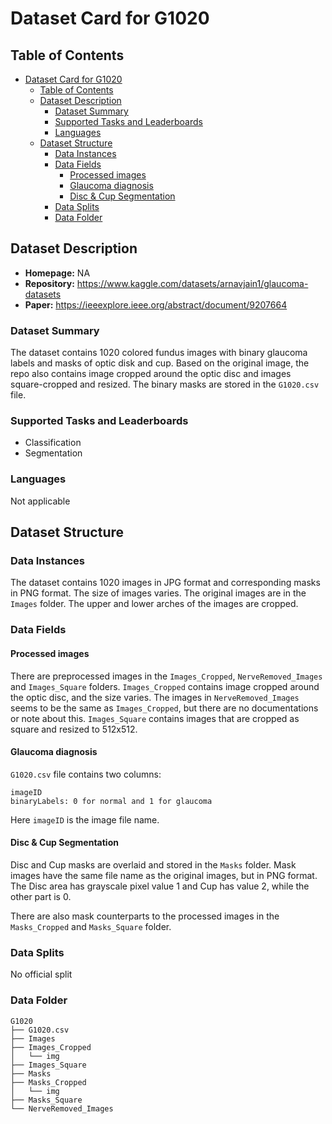 # Dataset Card for G1020

## Table of Contents
- [Dataset Card for G1020](#dataset-card-for-g1020)
  - [Table of Contents](#table-of-contents)
  - [Dataset Description](#dataset-description)
    - [Dataset Summary](#dataset-summary)
    - [Supported Tasks and Leaderboards](#supported-tasks-and-leaderboards)
    - [Languages](#languages)
  - [Dataset Structure](#dataset-structure)
    - [Data Instances](#data-instances)
    - [Data Fields](#data-fields)
      - [Processed images](#processed-images)
      - [Glaucoma diagnosis](#glaucoma-diagnosis)
      - [Disc \& Cup Segmentation](#disc--cup-segmentation)
    - [Data Splits](#data-splits)
    - [Data Folder](#data-folder)

## Dataset Description

- **Homepage:** NA
- **Repository:** https://www.kaggle.com/datasets/arnavjain1/glaucoma-datasets
- **Paper:** https://ieeexplore.ieee.org/abstract/document/9207664

### Dataset Summary

The dataset contains 1020 colored fundus images with binary glaucoma labels and masks of optic disk and cup. Based on the original image, the repo also contains image cropped around the optic disc and images square-cropped and resized. The binary masks are stored in the `G1020.csv` file. 

### Supported Tasks and Leaderboards

- Classification
- Segmentation

### Languages

Not applicable

## Dataset Structure

### Data Instances

The dataset contains 1020 images in JPG format and corresponding masks in PNG format. The size of images varies. The original images are in the `Images` folder. The upper and lower arches of the images are cropped.

### Data Fields

#### Processed images

There are preprocessed images in the `Images_Cropped`, `NerveRemoved_Images` and `Images_Square` folders. `Images_Cropped` contains image cropped around the optic disc, and the size varies. The images in `NerveRemoved_Images` seems to be the same as `Images_Cropped`, but there are no documentations or note about this. `Images_Square` contains images that are cropped as square and resized to 512x512.

#### Glaucoma diagnosis

`G1020.csv` file contains two columns: 

```
imageID
binaryLabels: 0 for normal and 1 for glaucoma
```
Here `imageID` is the image file name.

#### Disc & Cup Segmentation

Disc and Cup masks are overlaid and stored in the `Masks` folder. Mask images have the same file name as the original images, but in PNG format. The Disc area has grayscale pixel value 1 and Cup has value 2, while the other part is 0.

There are also mask counterparts to the processed images in the `Masks_Cropped` and `Masks_Square` folder. 

### Data Splits

No official split

### Data Folder

```
G1020
├── G1020.csv
├── Images
├── Images_Cropped
│   └── img
├── Images_Square
├── Masks
├── Masks_Cropped
│   └── img
├── Masks_Square
└── NerveRemoved_Images
```

